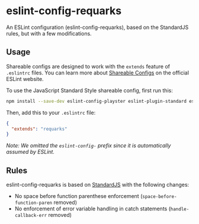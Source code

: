 # eslint-config-requarks

An ESLint configuration (eslint-config-requarks), based on the StandardJS rules, but with a few modifications.

## Usage

Shareable configs are designed to work with the `extends` feature of `.eslintrc` files.
You can learn more about [Shareable Configs](http://eslint.org/docs/developer-guide/shareable-configs) on the official ESLint website.

To use the JavaScript Standard Style shareable config, first run this:

```bash
npm install --save-dev eslint-config-playster eslint-plugin-standard eslint-plugin-promise eslint-plugin-import eslint-plugin-node
```

Then, add this to your `.eslintrc` file:

```json
{
  "extends": "requarks"
}
```

*Note: We omitted the `eslint-config-` prefix since it is automatically assumed by ESLint.*

## Rules

eslint-config-requarks is based on [StandardJS]((http://standardjs.com)) with the following changes:

- No space before function parenthese enforcement (`space-before-function-paren` removed)
- No enforcement of error variable handling in catch statements (`handle-callback-err` removed)
